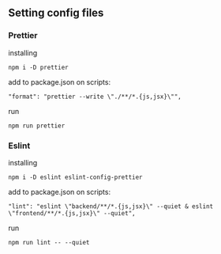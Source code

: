 ## Setting config files

### Prettier 

installing
```
npm i -D prettier 
```

add to package.json on scripts: 

```
"format": "prettier --write \"./**/*.{js,jsx}\"",
```

run
```
npm run prettier
```

### Eslint

installing
```
npm i -D eslint eslint-config-prettier
```

add to package.json on scripts: 

```
"lint": "eslint \"backend/**/*.{js,jsx}\" --quiet & eslint \"frontend/**/*.{js,jsx}\" --quiet",
```

run
```
npm run lint -- --quiet
```
